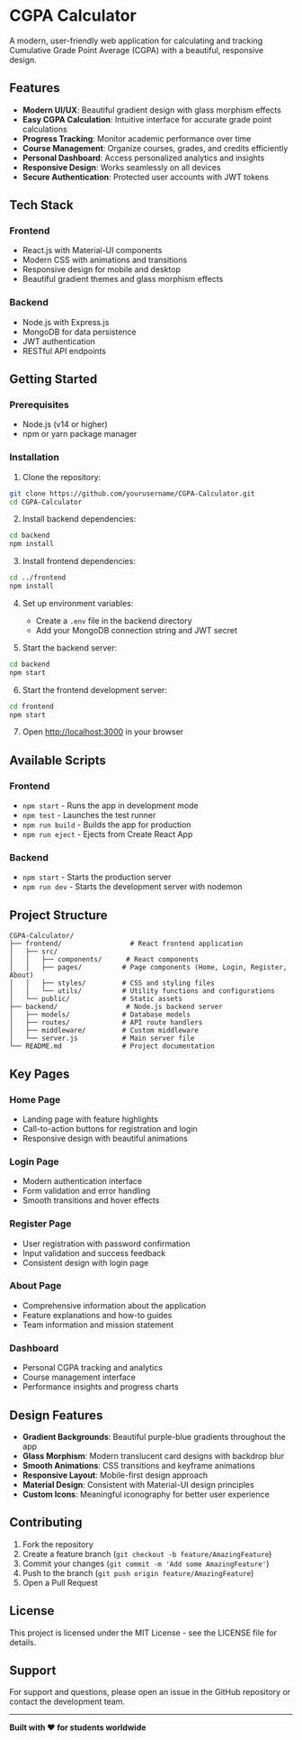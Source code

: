 # CGPA Calculator

A modern, user-friendly web application for calculating and tracking Cumulative Grade Point Average (CGPA) with a beautiful, responsive design.

## Features

- **Modern UI/UX**: Beautiful gradient design with glass morphism effects
- **Easy CGPA Calculation**: Intuitive interface for accurate grade point calculations
- **Progress Tracking**: Monitor academic performance over time
- **Course Management**: Organize courses, grades, and credits efficiently
- **Personal Dashboard**: Access personalized analytics and insights
- **Responsive Design**: Works seamlessly on all devices
- **Secure Authentication**: Protected user accounts with JWT tokens

## Tech Stack

### Frontend
- React.js with Material-UI components
- Modern CSS with animations and transitions
- Responsive design for mobile and desktop
- Beautiful gradient themes and glass morphism effects

### Backend
- Node.js with Express.js
- MongoDB for data persistence
- JWT authentication
- RESTful API endpoints

## Getting Started

### Prerequisites
- Node.js (v14 or higher)
- npm or yarn package manager

### Installation

1. Clone the repository:
```bash
git clone https://github.com/yourusername/CGPA-Calculator.git
cd CGPA-Calculator
```

2. Install backend dependencies:
```bash
cd backend
npm install
```

3. Install frontend dependencies:
```bash
cd ../frontend
npm install
```

4. Set up environment variables:
   - Create a `.env` file in the backend directory
   - Add your MongoDB connection string and JWT secret

5. Start the backend server:
```bash
cd backend
npm start
```

6. Start the frontend development server:
```bash
cd frontend
npm start
```

7. Open [http://localhost:3000](http://localhost:3000) in your browser

## Available Scripts

### Frontend
- `npm start` - Runs the app in development mode
- `npm test` - Launches the test runner
- `npm run build` - Builds the app for production
- `npm run eject` - Ejects from Create React App

### Backend
- `npm start` - Starts the production server
- `npm run dev` - Starts the development server with nodemon

## Project Structure

```
CGPA-Calculator/
├── frontend/                 # React frontend application
│   ├── src/
│   │   ├── components/      # React components
│   │   ├── pages/          # Page components (Home, Login, Register, About)
│   │   ├── styles/         # CSS and styling files
│   │   └── utils/          # Utility functions and configurations
│   └── public/             # Static assets
├── backend/                 # Node.js backend server
│   ├── models/             # Database models
│   ├── routes/             # API route handlers
│   ├── middleware/         # Custom middleware
│   └── server.js           # Main server file
└── README.md               # Project documentation
```

## Key Pages

### Home Page
- Landing page with feature highlights
- Call-to-action buttons for registration and login
- Responsive design with beautiful animations

### Login Page
- Modern authentication interface
- Form validation and error handling
- Smooth transitions and hover effects

### Register Page
- User registration with password confirmation
- Input validation and success feedback
- Consistent design with login page

### About Page
- Comprehensive information about the application
- Feature explanations and how-to guides
- Team information and mission statement

### Dashboard
- Personal CGPA tracking and analytics
- Course management interface
- Performance insights and progress charts

## Design Features

- **Gradient Backgrounds**: Beautiful purple-blue gradients throughout the app
- **Glass Morphism**: Modern translucent card designs with backdrop blur
- **Smooth Animations**: CSS transitions and keyframe animations
- **Responsive Layout**: Mobile-first design approach
- **Material Design**: Consistent with Material-UI design principles
- **Custom Icons**: Meaningful iconography for better user experience

## Contributing

1. Fork the repository
2. Create a feature branch (`git checkout -b feature/AmazingFeature`)
3. Commit your changes (`git commit -m 'Add some AmazingFeature'`)
4. Push to the branch (`git push origin feature/AmazingFeature`)
5. Open a Pull Request

## License

This project is licensed under the MIT License - see the LICENSE file for details.

## Support

For support and questions, please open an issue in the GitHub repository or contact the development team.

---

**Built with ❤️ for students worldwide**
